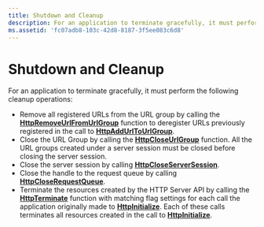 ```yaml
---
title: Shutdown and Cleanup
description: For an application to terminate gracefully, it must perform the following cleanup operations.
ms.assetid: 'fc07adb8-103c-42d8-8187-3f5ee083c6d8'
---
```


# Shutdown and Cleanup

For an application to terminate gracefully, it must perform the following cleanup operations:

-   Remove all registered URLs from the URL group by calling the [**HttpRemoveUrlFromUrlGroup**](httpremoveurlfromurlgroup.md) function to deregister URLs previously registered in the call to [**HttpAddUrlToUrlGroup**](httpaddurltourlgroup.md).
-   Close the URL Group by calling the [**HttpCloseUrlGroup**](httpcloseurlgroup.md) function. All the URL groups created under a server session must be closed before closing the server session.
-   Close the server session by calling [**HttpCloseServerSession**](httpcloseserversession.md).
-   Close the handle to the request queue by calling [**HttpCloseRequestQueue**](httpcloserequestqueue.md).
-   Terminate the resources created by the HTTP Server API by calling the [**HttpTerminate**](httpterminate.md) function with matching flag settings for each call the application originally made to [**HttpInitialize**](httpinitialize.md). Each of these calls terminates all resources created in the call to [**HttpInitialize**](httpinitialize.md).

 

 




